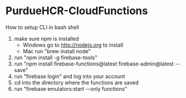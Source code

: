# PurdueHCR-CloudFunctions



How to setup CLI in bash shell

1. make sure npm is installed
	- Windows go to http://nodejs.org to install
	- Mac run "brew install node"
2. run "npm install -g firebase-tools"
3. run "npm install firebase-functions@latest firebase-admin@latest --save"
4. run "firebase login" and  log into your account
5. cd into the directory where the functions are saved
6. run "firebase emulators:start --only functions"
